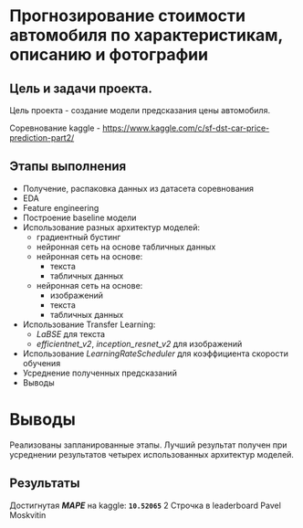 # Прогнозирование стоимости автомобиля по характеристикам, описанию и фотографии

## Цель и задачи проекта.

Цель проекта -  создание модели предсказания цены автомобиля.

Соревнование kaggle - https://www.kaggle.com/c/sf-dst-car-price-prediction-part2/


## Этапы выполнения

- Получение, распаковка данных из датасета соревнования
- EDA
- Feature engineering
- Построение baseline модели
- Использование разных архитектур моделей:
    - градиентный бустинг
    - нейронная сеть на основе табличных данных
    - нейронная сеть на основе:
        - текста
        - табличных данных
    - нейронная сеть на основе:
        - изображений
        - текста
        - табличных данных
- Использование Transfer Learning:
    - *LaBSE* для текста 
    - *efficientnet_v2*, *inception_resnet_v2* для изображений
- Использование *LearningRateScheduler* для коэффициента скорости обучения
- Усреднение полученных предсказаний
- Выводы

# Выводы
Реализованы запланированные этапы. Лучший результат получен при усреднении результатов четырех использованных архитектур моделей.
## Результаты

Достигнутая **_MAPE_** на kaggle: **`10.52065`** 2 Строчка в leaderboard Pavel Moskvitin


